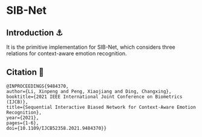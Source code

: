 # SIB-Net 
## Introduction ⚓
It is the primitive implementation for SIB-Net, which considers three relations for context-aware emotion recognition. 

## Citation 🌹
```
@INPROCEEDINGS{9484370,  
author={Li, Xinpeng and Peng, Xiaojiang and Ding, Changxing}, 
booktitle={2021 IEEE International Joint Conference on Biometrics (IJCB)},   
title={Sequential Interactive Biased Network for Context-Aware Emotion Recognition},   
year={2021},  
pages={1-6},  
doi={10.1109/IJCB52358.2021.9484370}}
```
